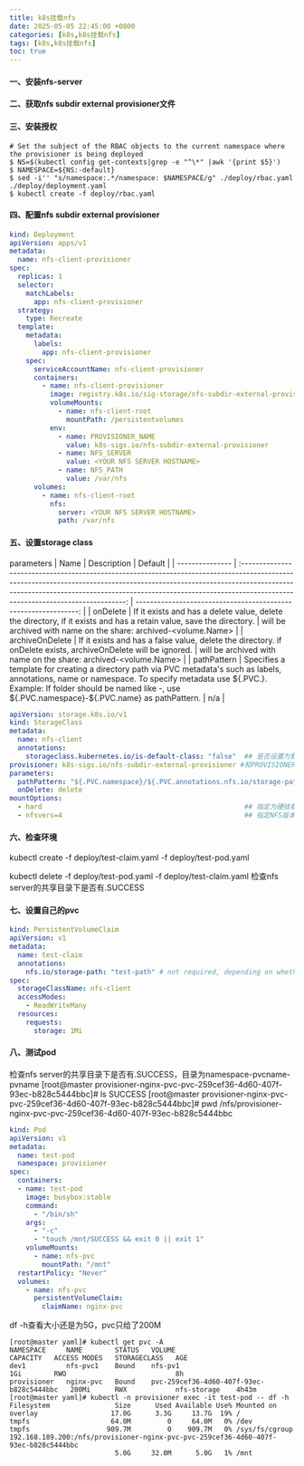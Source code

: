 ```yaml
---
title: k8s挂载nfs
date: 2025-05-05 22:45:00 +0800
categories: [k8s,k8s挂载nfs]
tags: [k8s,k8s挂载nfs]
toc: true
---
```


#### 一、安装nfs-server

#### 二、获取nfs subdir external provisioner文件

#### 三、安装授权
```shell
# Set the subject of the RBAC objects to the current namespace where the provisioner is being deployed
$ NS=$(kubectl config get-contexts|grep -e "^\*" |awk '{print $5}')
$ NAMESPACE=${NS:-default}
$ sed -i'' "s/namespace:.*/namespace: $NAMESPACE/g" ./deploy/rbac.yaml ./deploy/deployment.yaml
$ kubectl create -f deploy/rbac.yaml
```
#### 四、配置nfs subdir external provisioner

```yaml
kind: Deployment
apiVersion: apps/v1
metadata:
  name: nfs-client-provisioner
spec:
  replicas: 1
  selector:
    matchLabels:
      app: nfs-client-provisioner
  strategy:
    type: Recreate
  template:
    metadata:
      labels:
        app: nfs-client-provisioner
    spec:
      serviceAccountName: nfs-client-provisioner
      containers:
        - name: nfs-client-provisioner
          image: registry.k8s.io/sig-storage/nfs-subdir-external-provisioner:v4.0.2 #镜像地址需要修改为国内
          volumeMounts:
            - name: nfs-client-root
              mountPath: /persistentvolumes
          env:
            - name: PROVISIONER_NAME
              value: k8s-sigs.io/nfs-subdir-external-provisioner                    #PROVISIONER_NAME可以自定义，StorageClass的provisioner需要和这保持一致
            - name: NFS_SERVER
              value: <YOUR NFS SERVER HOSTNAME>                                     #更改为nfs_server的地址
            - name: NFS_PATH
              value: /var/nfs                                                       #更改为共享目录
      volumes:
        - name: nfs-client-root
          nfs:
            server: <YOUR NFS SERVER HOSTNAME>                                      #更改为nfs_server的地址
            path: /var/nfs                                                          #更改为共享目录
```
#### 五、设置storage class

parameters
| Name            |                                                                                                                                        Description                                                                                                                                         |                                                         Default |
| --------------- | :----------------------------------------------------------------------------------------------------------------------------------------------------------------------------------------------------------------------------------------------------------------------------------------: | --------------------------------------------------------------: |
| onDelete        |                                                                                    If it exists and has a delete value, delete the directory, if it exists and has a retain value, save the directory.                                                                                     | will be archived with name on the share: archived-<volume.Name> |
| archiveOnDelete |                                                                                       If it exists and has a false value, delete the directory. if onDelete exists, archiveOnDelete will be ignored.                                                                                       | will be archived with name on the share: archived-<volume.Name> |
| pathPattern     | Specifies a template for creating a directory path via PVC metadata's such as labels, annotations, name or namespace. To specify metadata use \${.PVC.<metadata>}. Example: If folder should be named like <pvc-namespace>-<pvc-name>, use \${.PVC.namespace}-${.PVC.name} as pathPattern. |                                                             n/a |
```yaml
apiVersion: storage.k8s.io/v1
kind: StorageClass
metadata:
  name: nfs-client
  annotations:
    storageclass.kubernetes.io/is-default-class: "false"  ## 是否设置为默认的storageclass
provisioner: k8s-sigs.io/nfs-subdir-external-provisioner #和PROVISIONER_NAME保持一致
parameters:
  pathPattern: "${.PVC.namespace}/${.PVC.annotations.nfs.io/storage-path}" # waits for nfs.io/storage-path annotation, if not specified will accept as empty string.
  onDelete: delete
mountOptions:
  - hard                                                  ## 指定为硬挂载方式
  - nfsvers=4                                             ## 指定NFS版本,这个需要根据NFS Server版本号设置
```
#### 六、检查环境
kubectl create -f deploy/test-claim.yaml -f deploy/test-pod.yaml

kubectl delete -f deploy/test-pod.yaml -f deploy/test-claim.yaml
检查nfs server的共享目录下是否有.SUCCESS
#### 七、设置自己的pvc

```yaml
kind: PersistentVolumeClaim
apiVersion: v1
metadata:
  name: test-claim
  annotations:
    nfs.io/storage-path: "test-path" # not required, depending on whether this annotation was shown in the storage class description
spec:
  storageClassName: nfs-client
  accessModes:
    - ReadWriteMany
  resources:
    requests:
      storage: 1Mi
```

#### 八、测试pod
检查nfs server的共享目录下是否有.SUCCESS，目录为namespace-pvcname-pvname
[root@master provisioner-nginx-pvc-pvc-259cef36-4d60-407f-93ec-b828c5444bbc]# ls
SUCCESS
[root@master provisioner-nginx-pvc-pvc-259cef36-4d60-407f-93ec-b828c5444bbc]# pwd
/nfs/provisioner-nginx-pvc-pvc-259cef36-4d60-407f-93ec-b828c5444bbc
```yaml
kind: Pod
apiVersion: v1
metadata:
  name: test-pod
  namespace: provisioner
spec:
  containers:
  - name: test-pod
    image: busybox:stable
    command:
      - "/bin/sh"
    args:
      - "-c"
      - "touch /mnt/SUCCESS && exit 0 || exit 1"
    volumeMounts:
      - name: nfs-pvc
        mountPath: "/mnt"
  restartPolicy: "Never"
  volumes:
    - name: nfs-pvc
      persistentVolumeClaim:
        claimName: nginx-pvc
```
df -h查看大小还是为5G，pvc只给了200M
```
[root@master yaml]# kubectl get pvc -A
NAMESPACE     NAME        STATUS   VOLUME                                     CAPACITY   ACCESS MODES   STORAGECLASS   AGE
dev1          nfs-pvc1    Bound    nfs-pv1                                    1Gi        RWO                           8h
provisioner   nginx-pvc   Bound    pvc-259cef36-4d60-407f-93ec-b828c5444bbc   200Mi      RWX            nfs-storage    4h43m
[root@master yaml]# kubectl -n provisioner exec -it test-pod -- df -h
Filesystem                Size      Used Available Use% Mounted on
overlay                  17.0G      3.3G     13.7G  19% /
tmpfs                    64.0M         0     64.0M   0% /dev
tmpfs                   909.7M         0    909.7M   0% /sys/fs/cgroup
192.168.189.200:/nfs/provisioner-nginx-pvc-pvc-259cef36-4d60-407f-93ec-b828c5444bbc
                          5.0G     32.0M      5.0G   1% /mnt
```